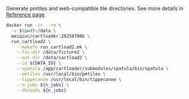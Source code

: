 Generate pmtiles and web-compatible tile directories. See more details in [Reference page](../docs/reference/run_cartload2.md).

```bash
docker run -it --rm \
  -v $(pwd):/data \
  weiqiuc/cartloader:20250708b \
  run_cartload2 \
    --makefn run_cartload2.mk \
    --fic-dir /data/ficture2 \
    --out-dir /data/cartload2 \
    --id ${DATA_ID} \
    --spatula /app/cartloader/submodules/spatula/bin/spatula \
    --pmtiles /usr/local/bin/pmtiles \
    --tippecanoe /usr/local/bin/tippecanoe \
    --n-jobs ${n_jobs} \
    --threads ${n_jobs}
```
